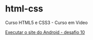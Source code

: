 # html-css
Curso HTML5 e CSS3 - Curso em Video


<a href="https://joaovitorrodriguesrap.github.io/html-css/Desafios/desafio10/android"> Executar o site do Android - desafio 10 </a>